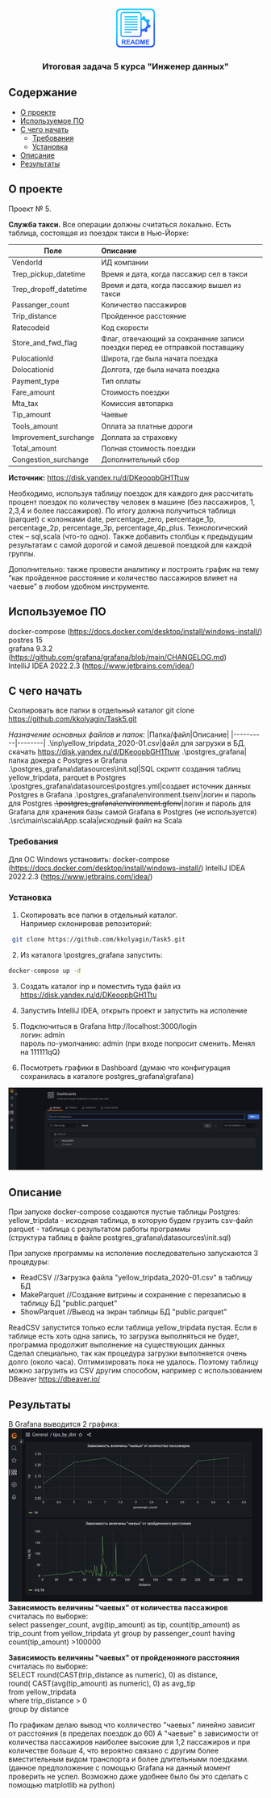 <br/>
<p align="center">
  <a href="https://github.com/kkolyagin">
    <img src="images/logo.png" alt="Logo" width="80" height="80">
  </a>

  <h3 align="center">Итоговая задача 5  курса "Инженер данных"</h3>

</p>


## Содержание

* [О проекте](#О-проекте)
* [Используемое ПО](#Используемое-ПО)
* [С чего начать](#С-чего-начать)
  * [Требования](#Требования)
  * [Установка](#Установка)
* [Описание](#Описание)
* [Результаты](#Результаты)
## О проекте

Проект № 5.

**Служба такси.**
Все операции должны считаться локально.
Есть таблица, состоящая из поездок такси в Нью-Йорке:

|Поле | Описание|
|-----|:-------|
VendorId | ИД компании
Trep_pickup_datetime |Время и дата, когда пассажир сел в такси
Trep_dropoff_datetime |Время и дата, когда пассажир вышел из такси
Passanger_count | Количество пассажиров
Trip_distance |Пройденное расстояние
Ratecodeid |Код скорости
Store_and_fwd_flag | Флаг, отвечающий за сохранение записи поездки перед ее отправкой поставщику
PulocationId | Широта, где была начата поездка
Dolocationid | Долгота, где была начата поездка
Payment_type | Тип оплаты
Fare_amount | Стоимость поездки
Mta_tax | Комиссия автопарка
Tip_amount | Чаевые
Tools_amount | Оплата за платные дороги
Improvement_surchange | Доплата за страховку
Total_amount | Полная стоимость поездки
Congestion_surchange | Дополнительный сбор 

**Источник:** https://disk.yandex.ru/d/DKeoopbGH1Ttuw

Необходимо, используя таблицу поездок для каждого дня рассчитать процент поездок по количеству человек в машине (без пассажиров, 1, 2,3,4 и более пассажиров). По итогу должна получиться таблица (parquet) с колонками date, percentage_zero, percentage_1p, percentage_2p, percentage_3p, percentage_4p_plus. Технологический стек – sql,scala (что-то одно).
Также добавить столбцы к предыдущим результатам с самой дорогой и самой дешевой поездкой для каждой группы.

Дополнительно: также провести аналитику и построить график на тему “как пройденное расстояние и количество пассажиров влияет на чаевые” в любом удобном инструменте.

## Используемое ПО

docker-compose (https://docs.docker.com/desktop/install/windows-install/)  
postres 15  
grafana 9.3.2 (https://github.com/grafana/grafana/blob/main/CHANGELOG.md)  
IntelliJ IDEA 2022.2.3 (https://www.jetbrains.com/idea/)  


## С чего начать

Скопировать все папки в отдельный каталог
git clone https://github.com/kkolyagin/Task5.git

*Назначение основных файлов и папок:*
|Папка/файл|Описание|
|----------|--------|
.\inp\yellow_tripdata_2020-01.csv|файл для загрузки в БД. скачать https://disk.yandex.ru/d/DKeoopbGH1Ttuw
.\postgres_grafana|папка докера с Postgres и Grafana
.\postgres_grafana\datasources\init.sql|SQL скрипт создания таблиц yellow_tripdata, parquet в Postgres
.\postgres_grafana\datasources\postgres.yml|создает источник данных Postgres в Grafana 
.\postgres_grafana\environment\.tsenv|логин и пароль для Postgres
~~.\postgres_grafana\environment\.gfenv~~|логин и пароль для Grafana для хранения базы самой Grafana в Postgres (не используется)
.\src\main\scala\App.scala|исходный файл на Scala

### Требования

Для ОС Windows установить:
docker-compose (https://docs.docker.com/desktop/install/windows-install/)
IntelliJ IDEA 2022.2.3 (https://www.jetbrains.com/idea/)

### Установка

1. Скопировать все папки в отдельный каталог.  
Например склонировав репозиторий:  
```sh
 git clone https://github.com/kkolyagin/Task5.git
```
2. Из каталога \postgres_grafana запустить:  

```sh
docker-compose up -d
```

3. Создать каталог inp и поместить туда файл из https://disk.yandex.ru/d/DKeoopbGH1Ttu

4. Запустить IntelliJ IDEA, открыть проект и запустить на исполение 

5. Подключиться в Grafana http://localhost:3000/login  
логин: аdmin   
пароль по-умолчанию: admin (при входе попросит сменить. Менял на 111111qQ)

6. Посмотреть графики в Dashboard (думаю что конфигурация сохранилась в каталоге postgres_grafana\grafana\)

![](images/dashboard.PNG)
## Описание

При запуске docker-compose создаются пустые таблицы Postgres:  
yellow_tripdata - исходная таблица, в которую будем грузить csv-файл  
parquet - таблица с результатом работы программы  
(структура таблиц в файле postgres_grafana\datasources\init.sql)

При запуске программы на исполение последовательно запускаются 3 процедуры:  
* ReadCSV //Загрузка файла "yellow_tripdata_2020-01.csv" в таблицу БД  
* MakeParquet //Создание витрины и сохранение с перезаписью в таблицу БД  "public.parquet"  
* ShowParquet //Вывод на экран таблицы БД  "public.parquet"  

ReadCSV запустится только если таблица yellow_tripdata пустая. Если в таблице есть хоть одна запись, то загрузка выполняться не будет, программа продолжит выполнение на существующих данных  
Сделал специально, так как процедура загрузки выполняется очень долго (около часа).
Оптимизировать пока не удалось. Поэтому таблицу можно загрузить из CSV другим способом, например с использованием DBeaver https://dbeaver.io/

## Результаты

В Grafana выводится 2 графика:
![](images/tips.PNG)
**Зависимость величины "чаевых" от количества пассажиров** считалась по выборке:  
select passenger_count, avg(tip_amount) as tip, count(tip_amount) as trip_count
	from yellow_tripdata yt	
	group by passenger_count
	having count(tip_amount) >100000  

**Зависимость величины "чаевых" от пройденонного расстояния** считалась по выборке:  
SELECT round(CAST(trip_distance as numeric), 0) as distance,  
	round( CAST(avg(tip_amount) as numeric), 0) as avg_tip  
	from yellow_tripdata  
	where trip_distance > 0   
	group by distance  
	
По графикам делаю вывод что колличество "чаевых" линейно зависит от расстояния (в пределах поездок до 60)
А "чаевые" в зависимости от количества пассажиров наиболее высокие для 1,2 пассажиров и при количестве больше 4, что вероятно связано с другим более вместительным видом транспорта и более длительными поездками. (данное предположение с помощью Grafana на данный момент проверить не успел. Возможно даже удобнее было бы это сделать с помощью  matplotlib на python)
